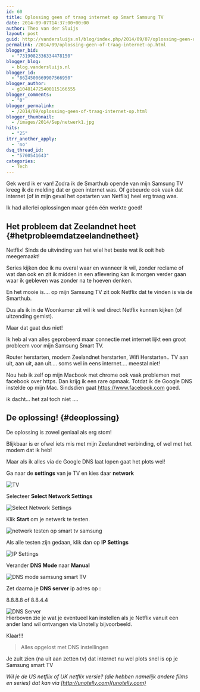 ```yaml
---
id: 60
title: Oplossing geen of traag internet op Smart Samsung TV
date: 2014-09-07T14:37:00+00:00
author: Theo van der Sluijs
layout: post
guid: http://vandersluijs.nl/blog/index.php/2014/09/07/oplossing-geen-of-traag-internet-op/
permalink: /2014/09/oplossing-geen-of-traag-internet-op.html
blogger_bid:
  - "7319082336334478150"
blogger_blog:
  - blog.vandersluijs.nl
blogger_id:
  - "8624500669907566950"
blogger_author:
  - g104814725400115166555
blogger_comments:
  - "0"
blogger_permalink:
  - /2014/09/oplossing-geen-of-traag-internet-op.html
blogger_thumbnail:
  - /images/2014/Sep/netwerk1.jpg
hits:
  - "25"
itrr_another_apply:
  - 'no'
dsq_thread_id:
  - "5700541643"
categories:
  - Tech
---
```

Gek werd ik er van! Zodra ik de Smarthub opende van mijn Samsung TV kreeg ik de melding dat er geen internet was. Of gebeurde ook vaak dat internet (of in mijn geval het opstarten van Netflix) heel erg traag was.

Ik had allerlei oplossingen maar géén één werkte goed! 

## Het probleem dat Zeelandnet heet {#hetprobleemdatzeelandnetheet}

Netflix! Sinds de uitvinding van het wiel het beste wat ik ooit heb meegemaakt!

Series kijken doe ik nu overal waar en wanneer ik wil, zonder reclame of wat dan ook en zit ik midden in een aflevering kan ik morgen verder gaan waar ik gebleven was zonder na te hoeven denken.

En het mooie is&#8230;. op mijn Samsung TV zit ook Netflix dat te vinden is via de Smarthub.

Dus als ik in de Woonkamer zit wil ik wel direct Netflix kunnen kijken (of uitzending gemist).

Maar dat gaat dus niet!

Ik heb al van alles geprobeerd maar connectie met internet lijkt een groot probleem voor mijn Samsung Smart TV.

Router herstarten, modem Zeelandnet herstarten, Wifi Herstarten.. TV aan uit, aan uit, aan uit&#8230;. soms wel in eens internet&#8230;. meestal niet!

Nou heb ik zelf op mijn Macbook met chrome ook vaak problemen met facebook over https. Dan krijg ik een rare opmaak. Totdat ik de Google DNS instelde op mijn Mac. Sindsdien gaat <https://www.facebook.com> goed.

ik dacht&#8230; het zal toch niet &#8230;. 

## De oplossing! {#deoplossing}

De oplossing is zowel geniaal als erg stom!

Blijkbaar is er ofwel iets mis met mijn Zeelandnet verbinding, of wel met het modem dat ik heb!

Maar als ik alles via de Google DNS laat lopen gaat het plots wel!

Ga naar de **settings** van je TV en kies daar **network** 

![TV](https://vandersluijs.resultants-e.nl/2014/Sep/netwerk1.jpg)

Selecteer **Select Network Settings** 

![Select Network Settings](https://vandersluijs.resultants-e.nl/2014/Sep/netwerk2.jpg)

Klik **Start** om je netwerk te testen. 

![netwerk testen op smart tv samsung](https://vandersluijs.resultants-e.nl/2014/Sep/netwerk3.jpg)

Als alle testen zijn gedaan, klik dan op **IP Settings** 

![IP Settings](https://vandersluijs.resultants-e.nl/2014/Sep/netwerk4.jpg)

Verander **DNS Mode** naar **Manual** 

![DNS mode samsung smart TV](https://vandersluijs.resultants-e.nl/2014/Sep/netwerk5.jpg)

Zet daarna je **DNS server** ip adres op : 

8.8.8.8 of 8.8.4.4 

![DNS Server](https://vandersluijs.resultants-e.nl/2014/Sep/netwerk6.jpg)  
Hierboven zie je wat je eventueel kan instellen als je Netflix vanuit een ander land wil ontvangen via Unotelly bijvoorbeeld.

Klaar!!!

> Alles opgelost met DNS instellingen

Je zult zien (na uit aan zetten tv) dat internet nu wel plots snel is op je Samsung smart TV

_Wil je de US netflix of UK netflix versie? (die hebben namelijk andere films en series) dat kan via [http://unotelly.com](unotelly.com)_